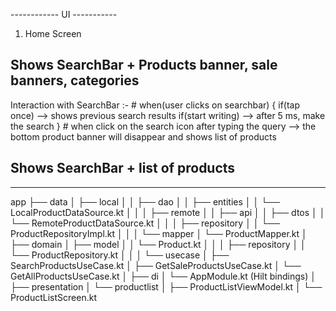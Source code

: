 

------------ UI -----------
1. Home Screen

## Shows SearchBar + Products banner, sale banners, categories

 Interaction with SearchBar :-
    # when(user clicks on searchbar) {
        if(tap once) --> shows previous search results
        if(start writing) --> after 5 ms, make the search
    }
    # when click on the search icon after typing the query --> the bottom product banner will disappear and shows 
        list of products

## Shows SearchBar + list of products

------------------------------

app
├── data
│   ├── local
│   │   ├── dao
│   │   ├── entities
│   │   └── LocalProductDataSource.kt
│   │
│   ├── remote
│   │   ├── api
│   │   ├── dtos
│   │   └── RemoteProductDataSource.kt
│   │
│   ├── repository
│   │   └── ProductRepositoryImpl.kt
│   │
│   └── mapper
│       └── ProductMapper.kt
│
├── domain
│   ├── model
│   │   └── Product.kt
│   │
│   ├── repository
│   │   └── ProductRepository.kt
│   │
│   └── usecase
│       ├── SearchProductsUseCase.kt
│       ├── GetSaleProductsUseCase.kt
│       └── GetAllProductsUseCase.kt
│
├── di
│   └── AppModule.kt (Hilt bindings)
│
├── presentation
│   └── productlist
│       ├── ProductListViewModel.kt
│       └── ProductListScreen.kt